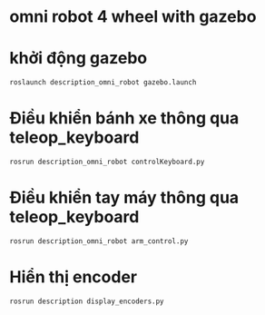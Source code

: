 # omni robot 4 wheel with gazebo 
# khởi động gazebo

```roslaunch description_omni_robot gazebo.launch```

# Điều khiển bánh xe thông qua teleop_keyboard

```rosrun description_omni_robot controlKeyboard.py```

# Điều khiển tay máy thông qua teleop_keyboard 

```rosrun description_omni_robot arm_control.py```

# Hiển thị encoder 

```rosrun description display_encoders.py```


